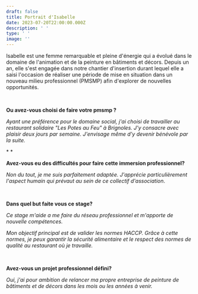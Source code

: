 ```yaml
---
draft: false
title: Portrait d'Isabelle
date: 2023-07-20T22:00:00.000Z
description: ' '
type: ' '
image: ''
---
```


Isabelle est une femme remarquable et pleine d'énergie qui a évolué dans le domaine de l'animation et de la peinture en bâtiments et décors. Depuis un an, elle s'est engagée dans notre chantier d'insertion durant lequel elle a saisi l'occasion de réaliser une période de mise en situation dans un nouveau milieu professionnel (PMSMP) afin d'explorer de nouvelles opportunités.

 

**Ou avez-vous choisi de faire votre pmsmp ?**

*Ayant une préférence pour le domaine social, j'ai choisi de travailler au restaurant solidaire "Les Potes au Feu" à Brignoles. J'y consacre avec plaisir deux jours par semaine. J'envisage même d'y devenir bénévole par la suite.*

\* \*

**Avez-vous eu des difficultés pour faire cette immersion professionnel?**

*Non du tout, je me suis parfaitement adaptée. J'apprécie particulièrement l'aspect humain qui prévaut au sein de ce collectif d'association*.

 

**Dans quel but faite vous ce stage?**

*Ce stage m'aide a me faire du réseau professionnel et m'apporte de nouvelle compétences.*

*Mon objectif principal est de valider les normes HACCP. Grâce à cette normes, je peux garantir la sécurité alimentaire et le respect des normes de qualité au restaurant où je travaille.*

 

**Avez-vous un projet professionnel défini?**

*Oui, j'ai pour ambition de relancer ma propre entreprise de peinture de bâtiments et de décors dans les mois ou les années à venir.*
